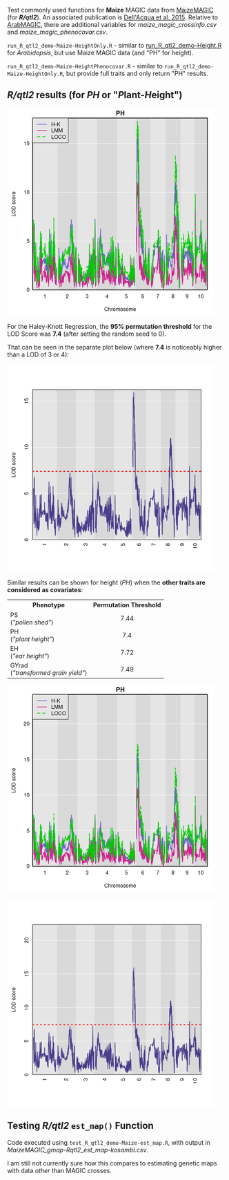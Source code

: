 Test commonly used functions for **Maize** MAGIC data from [MaizeMAGIC](https://github.com/rqtl/qtl2data/tree/main/MaizeMAGIC) (for ***R/qtl2***).  An associated publication is [Dell'Acqua et al. 2015](https://genomebiology.biomedcentral.com/articles/10.1186/s13059-015-0716-z).  Relative to [ArabMAGIC](https://github.com/rqtl/qtl2data/tree/main/ArabMAGIC), there are additional variables for *maize_magic_crossinfo.csv* and *maize_magic_phenocovar.csv*.

`run_R_qtl2_demo-Maize-HeightOnly.R` - similar to [run_R_qtl2_demo-Height.R](https://github.com/cwarden45/BPSC234_Term_Paper-QTL/blob/main/Arabidopsis_MAGIC_Demo_Data/run_R_qtl2_demo-Height.R) for *Arabidopsis*, but use Maize MAGIC data (and "PH" for height).

`run_R_qtl2_demo-Maize-HeightPhenocovar.R` - similar to `run_R_qtl2_demo-Maize-HeightOnly.R`, but provide full traits and only return "PH" results.

## *R/qtl2* results (for *PH* or "*P*lant-*H*eight")

![](MaizeMAGIC_Demo-HeightOnly-Combined_LOD.png)

For the Haley-Knott Regression, the **95% permutation threshold** for the LOD Score was **7.4** (after setting the random seed to 0).

That can be seen in the separate plot below (where **7.4** is noticeably higher than a LOD of 3 or 4):

![](MaizeMAGIC_Demo-HeightOnly-HK_LOD.png)

Similar results can be shown for height (*PH*) when the **other traits are considered as covariates**:

<table>
  <tbody>
    <tr>
      <th align="center">Phenotype</th>
      <th align="center">Permutation Threshold</th>
    </tr>
    <tr>
	<td align="left">PS</br>(<i>"pollen shed"</i>)</td>
	<td align="center">7.44</td>
    </tr>
    <tr>
	<td align="left">PH</br>(<i>"plant height"</i>)</td>
	<td align="center">7.4</td>
    </tr>
    <tr>
	<td align="left">EH</br>(<i>"ear height"</i>)</td>
	<td align="center">7.72</td>
    </tr>
    <tr>
	<td align="left">GYrad</br>(<i>"transformed grain yield"</i>)</td>
	<td align="center">7.49</td>
    </tr>
</tbody>
</table>

![](MaizeMAGIC_Demo-HeightPhenocovar-Combined_LOD.png)

![](MaizeMAGIC_Demo-HeightPhenocovar-HK_LOD.png)


## Testing *R/qtl2* `est_map()` Function

Code executed using `test_R_qtl2_demo-Maize-est_map.R`, with output in *MaizeMAGIC_gmap-Rqtl2_est_map-kosambi.csv*.

I am still not currently sure how this compares to estimating genetic maps with data *other* than MAGIC crosses.

